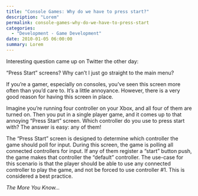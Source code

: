 ```yaml
---
title: "Console Games: Why do we have to press start?"
description: "Lorem"
permalink: console-games-why-do-we-have-to-press-start
categories:
  - "Development - Game Development"
date: 2010-01-05 06:00:00
summary: Lorem
---
```


Interesting question came up on Twitter the other day:

“Press Start” screens? Why can’t I just go straight to the main menu?

If you’re a gamer, especially on consoles, you’ve seen this screen more often than you’d care to. It’s a little annoyance. However, there is a very good reason for having this screen in place.

Imagine you’re running four controller on your Xbox, and all four of them are turned on. Then you put in a single player game, and it comes up to that annoying “Press Start” screen. Which controller do you use to press start with? The answer is easy: any of them!

The “Press Start” screen is designed to determine which controller the game should poll for input. During this screen, the game is polling all connected controllers for input. If any of them register a “start” button push, the game makes that controller the “default” controller. The use-case for this scenario is that the player should be able to use any connected controller to play the game, and not be forced to use controller #1. This is considered a best practice.

_The More You Know…_
